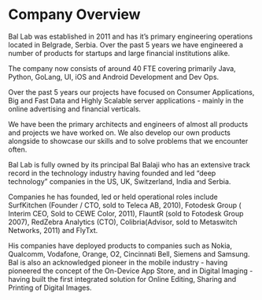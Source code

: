 # Company Overview

Bal Lab was established in 2011 and has it’s primary engineering operations located in Belgrade, Serbia. Over the past 5 years we have engineered a number of products for startups and large financial institutions alike.

The company now consists of around 40 FTE covering primarily Java, Python, GoLang, UI, iOS and Android Development and Dev Ops.

Over the past 5 years our projects have focused on Consumer Applications, Big and Fast Data and Highly Scalable server applications - mainly in the online advertising and financial verticals.

We have been the primary architects and engineers of almost all products and projects we have worked on. We also develop our own products alongside to showcase our skills and to solve problems that we encounter often.

Bal Lab is fully owned by its principal Bal Balaji who has an extensive track record in the technology industry having founded and led “deep technology” companies in the US, UK, Switzerland, India and Serbia.

Companies he has founded, led or held operational roles include SurfKitchen \(Founder / CTO, sold to Teleca AB, 2010\), Fotodesk Group \( Interim CEO, Sold to CEWE Color, 2011\), FlauntR \(sold to Fotodesk Group 2007\), RedZebra Analytics \(CTO\), Colibria\(Advisor, sold to Metaswitch Networks, 2011\) and FlyTxt.

His companies have deployed products to companies such as Nokia, Qualcomm, Vodafone, Orange, O2, Cincinnati Bell, Siemens and Samsung. Bal is also an acknowledged pioneer in the mobile industry - having pioneered the concept of the On-Device App Store, and in Digital Imaging - having built the first integrated solution for Online Editing, Sharing and Printing of Digital Images.

